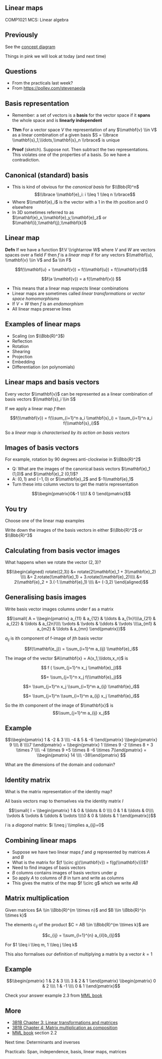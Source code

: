 <!-- .slide: data-background="#6A246D" -->

## Linear maps

COMP1021 MCS: Linear algebra


## Previously

See the [concept diagram](https://github.com/stevenaeola/linalg_lectures/blob/d8f9499b9cf54ca5a070822454ac384ae93ce659/concepts.mmd)

Things in pink we will look at today (and next time)


## Questions

<!-- .slide: class="fragmented-lists" -->

- From the practicals last week?
- From <https://pollev.com/stevenaeola>

<!-- .slide: class="fragmented-lists" -->

## Basis representation

- Remember: a set of vectors is a __basis__ for the vector space if it __spans__ the whole space and is __linearly independent__

- __Thm__ For a vector space $V$ the representation of any $\\mathbf{v} \\in V$ as a linear combination of a given basis $S = \\lbrace \\mathbf{s}_1,\\ldots,\\mathbf{s}_n \\rbrace$ is unique
- __Proof__ (sketch). Suppose not. Then subtract the two representations. This violates one of the properties of a basis. So we have a contradiction.


## Canonical (standard) basis

- This is kind of obvious for the _canonical basis_ for $\\Bbb{R}^n$ 
$$\\lbrace \\mathbf{e}_i: i \\leq 1 \\leq n \\rbrace$$
- Where $\\mathbf{e}_i$ is the vector with a 1 in the ith position and 0 elsewhere
- In 3D sometimes referred to as $\\mathbf{e}_x,\\mathbf{e}_y,\\mathbf{e}_z$ or $\\mathbf{i},\\mathbf{j},\\mathbf{k}$




<!-- .slide: class="fragmented-lists" -->

## Linear map

__Defn__ If we have a function $f:V \\rightarrow W$ where $V$ and $W$ are vectors spaces over a field $F$ then $f$ is a _linear map_ if for any vectors $\\mathbf{u}, \\mathbf{v} \\in V$ and $a \\in F$

$$f(\\mathbf{u} + \\mathbf{v}) = f(\\mathbf{u}) + f(\\mathbf{v})$$

$$f(a \\mathbf{v}) = a f(\\mathbf{v}) $$


- This means that a linear map _respects_ linear combinations
- Linear maps are sometimes called _linear transformations_ or _vector space homomorphisms_
- If $V=W$ then $f$ is an _endomorphism_
- All linear maps preserve lines


<!-- .slide: class="fragmented-lists" -->

## Examples of linear maps

- Scaling (on $\\Bbb{R}^3$)
- Reflection
- Rotation
- Shearing 
- Projection
- Embedding
- Differentiation (on polynomials)


## Linear maps and basis vectors

Every vector $\\mathbf{v}$ can be represented as a linear combination of basis vectors $\\mathbf{s}_i \\in S$

If we apply a linear map $f$ then

$$f(\\mathbf{v}) = f(\\sum_{i=1}^n a_i \\mathbf{s}_i) = \\sum_{i=1}^n a_i f(\\mathbf{s}_i)$$

So a _linear map is characterised by its action on basis vectors_


<!-- .slide: class="fragmented-lists" -->

## Images of basis vectors

For example, rotation by 90 degrees anti-clockwise in $\\Bbb{R}^2$
- Q: What are the images of the canonical basis vectors $\\mathbf{e}_1 (1,0)$ and $\\mathbf{e}_2 (0,1)$?
- A: $(0,1)$ and $(-1,0)$ or $\\mathbf{e}_2$ and $-1\\mathbf{e}_1$
- Turn these into column vectors to get the  matrix representation

$$\\begin{pmatrix}0&-1 \\\\1 & 0 \\end{pmatrix}$$


## You try

Choose one of the linear map examples

Write down the images of the basis vectors in either $\\Bbb{R}^2$ or $\\Bbb{R}^3$


## Calculating from basis vector images

What happens when we rotate the vector $(2,3)$?

$$\\begin{aligned} rotate((2,3)) &= rotate(2\\mathbf{e}_1 + 3\\mathbf{e}_2) \\\\
&= 2.rotate(\\mathbf{e}_1) + 3.rotate(\\mathbf{e}_2)\\\\
&= 2\\mathbf{e}_2 + 3.(-1.\\mathbf{e}_1) \\\\
&= (-3,2)
\\end{aligned}$$


## Generalising basis images

Write basis vector images columns under f as a matrix

$$\\small{ A = \\begin{pmatrix} a_{11} & a_{12} & \\ldots & a_{1n}\\\\a_{21} & a_{22} & \\ldots & a_{2n}\\\\
\\vdots & \\vdots & \\ddots & \\vdots \\\\a_{m1} & a_{m2} & \\ldots & a_{mn}
\\end{pmatrix}}$$

$a_{ij}$ is ith component of f-image of jth basis vector

$$f(\\mathbf{e_j}) = \\sum_{i=1}^m a_{ij} \\mathbf{e}_i$$


The image of the vector $A\\mathbf{x} = A(x_1,\\ldots,x_n)$ is

$$ f ( \\sum_{j=1}^n x_j \\mathbf{e}_j)$$

$$= \\sum_{j=1}^n x_j f(\\mathbf{e}_j)$$

$$= \\sum_{j=1}^n x_j \\sum_{i=1}^m a_{ij} \\mathbf{e}_i$$

$$= \\sum_{j=1}^n \\sum_{i=1}^m a_{ij} x_j \\mathbf{e}_i$$

So the ith component of the image of $\\mathbf{x}$ is $$\\sum_{j=1}^m a_{ij} x_j$$


## Example

$$\\begin{pmatrix} 1 & -2 & 3 \\\\ -4 & 5 & -6 \\end{pmatrix}
\\begin{pmatrix} 9 \\\\ 8 \\\\7 \\end{pmatrix} = 
\\begin{pmatrix} 1 \\times 9 -2 \\times 8 + 3 \\times 7 \\\\ -4 \\times 9 +5 \\times 8 -6 \\times 7\\end{pmatrix} =
\\begin{pmatrix} 14 \\\\ -38\\end{pmatrix}
$$

What are the dimensions of the domain and codomain?


## Identity matrix

What is the matrix representation of the identity map?

All basis vectors map to themselves via the identity matrix $I$

$$\\small{ I = \\begin{pmatrix} 1 & 0 & \\ldots & 0 \\\\ 0 & 1 & \\ldots & 0\\\\
\\vdots & \\vdots & \\ddots & \\vdots \\\\0 & 0 & \\ldots & 1
\\end{pmatrix}}$$

$I$ is a _diagonal_ matrix: $i \\neq j \\implies a_{ij}=0$

<!-- .slide: class="fragmented-lists" -->

## Combining linear maps

- Suppose we have two linear maps $f$ and $g$ represented by matrices $A$ and $B$
- What is the matrix for $(f \\circ g)(\\mathbf{v}) = f(g(\\mathbf{v}))$?
- Need to find images of basis vectors
- $B$ columns contains images of basis vectors under $g$
- So apply $A$ to columns of $B$ in turn and write as columns
- This gives the matrix of the map $f \\circ g$ which we write $AB$


## Matrix multiplication

Given matrices $A \\in \\Bbb{R}^{m \\times n}$ and $B \\in \\Bbb{R}^{n \\times k}$

The elements $c_{ij}$ of the product $C = AB \\in \\Bbb{R}^{m \\times k}$ are

$$c_{ij} = \\sum_{l=1}^{n} a_{il}b_{lj}$$

For $1 \\leq i \\leq m, 1 \\leq j \\leq k$

This also formalises our definition of multiplying a matrix by a vector $k=1$


## Example

$$\\begin{pmatrix} 1 & 2 & 3 \\\\ 3 & 2 & 1 \\end{pmatrix}
\\begin{pmatrix} 0 & 2 \\\\ 1 & -1 \\\\ 0 & 1 \\end{pmatrix}$$

Check your answer example 2.3 from [MML book](https://mml-book.github.io/book/mml-book.pdf)


<!-- .slide: data-background="#a5c8d0" -->

## More

- [3B1B Chapter 3: Linear transformations and matrices](https://www.youtube.com/watch?v=kYB8IZa5AuE&list=PLZHQObOWTQDPD3MizzM2xVFitgF8hE_ab&index=3) 
- [3B1B Chapter 4: Matrix multiplication as composition](https://www.youtube.com/watch?v=XkY2DOUCWMU&list=PLZHQObOWTQDPD3MizzM2xVFitgF8hE_ab&index=4)
- [MML book](https://mml-book.github.io/book/mml-book.pdf) section 2.2

Next time: Determinants and inverses

Practicals: Span, independence, basis, linear maps, matrices